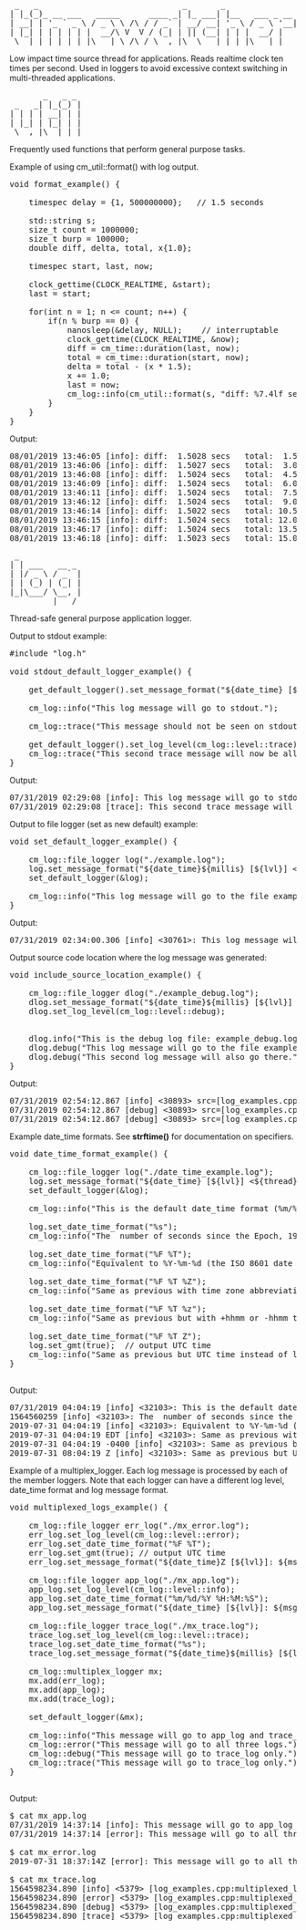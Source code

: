 
<pre>
 _   _                              _       _
| |_(_)_ __ ___   _____      ____ _| |_ ___| |__   ___ _ __
| __| | '_ ` _ \ / _ \ \ /\ / / _` | __/ __| '_ \ / _ \ '__|
| |_| | | | | | |  __/\ V  V / (_| | || (__| | | |  __/ |
 \__|_|_| |_| |_|\___| \_/\_/ \__,_|\__\___|_| |_|\___|_|
</pre>

Low impact time source thread for applications. Reads realtime clock ten times per second. Used in loggers to avoid excessive context switching in multi-threaded applications.


<pre>
       _   _ _
 _   _| |_(_) |
| | | | __| | |
| |_| | |_| | |
 \__,_|\__|_|_|
</pre>

Frequently used functions that perform general purpose tasks.

Example of using cm_util::format() with log output.
<pre>
void format_example() {

    timespec delay = {1, 500000000};   // 1.5 seconds

    std::string s;
    size_t count = 1000000;
    size_t burp = 100000;
    double diff, delta, total, x{1.0};

    timespec start, last, now;

    clock_gettime(CLOCK_REALTIME, &start);
    last = start;

    for(int n = 1; n <= count; n++) {
        if(n % burp == 0) {
            nanosleep(&delay, NULL);    // interruptable
            clock_gettime(CLOCK_REALTIME, &now);
            diff = cm_time::duration(last, now);
            total = cm_time::duration(start, now);
            delta = total - (x * 1.5);
            x += 1.0;
            last = now;
            cm_log::info(cm_util::format(s, "diff: %7.4lf secs   total: %7.4lf secs   delta: %7.4lf secs", diff, total, delta));
        }
    }
}
</pre>


Output:
<pre>
08/01/2019 13:46:05 [info]: diff:  1.5028 secs   total:  1.5028 secs   delta:  0.0028 secs
08/01/2019 13:46:06 [info]: diff:  1.5027 secs   total:  3.0055 secs   delta:  0.0055 secs
08/01/2019 13:46:08 [info]: diff:  1.5024 secs   total:  4.5079 secs   delta:  0.0079 secs
08/01/2019 13:46:09 [info]: diff:  1.5024 secs   total:  6.0103 secs   delta:  0.0103 secs
08/01/2019 13:46:11 [info]: diff:  1.5024 secs   total:  7.5127 secs   delta:  0.0127 secs
08/01/2019 13:46:12 [info]: diff:  1.5024 secs   total:  9.0151 secs   delta:  0.0151 secs
08/01/2019 13:46:14 [info]: diff:  1.5022 secs   total: 10.5174 secs   delta:  0.0174 secs
08/01/2019 13:46:15 [info]: diff:  1.5024 secs   total: 12.0198 secs   delta:  0.0198 secs
08/01/2019 13:46:17 [info]: diff:  1.5024 secs   total: 13.5221 secs   delta:  0.0221 secs
08/01/2019 13:46:18 [info]: diff:  1.5023 secs   total: 15.0245 secs   delta:  0.0245 secs
</pre>


<pre>
 _
| | ___   __ _
| |/ _ \ / _` |
| | (_) | (_| |
|_|\___/ \__, |
         |___/
</pre>

Thread-safe general purpose application logger.

Output to stdout example:
<pre>
#include "log.h"

void stdout_default_logger_example() {

    get_default_logger().set_message_format("${date_time} [${lvl}]: ${msg}");

    cm_log::info("This log message will go to stdout.");

    cm_log::trace("This message should not be seen on stdout.");

    get_default_logger().set_log_level(cm_log::level::trace);
    cm_log::trace("This second trace message will now be allowed on stdout.");
}
</pre>
Output:
<pre>
07/31/2019 02:29:08 [info]: This log message will go to stdout.
07/31/2019 02:29:08 [trace]: This second trace message will now be allowed on stdout.
</pre>

Output to file logger (set as new default) example:
<pre>
void set_default_logger_example() {

    cm_log::file_logger log("./example.log");
    log.set_message_format("${date_time}${millis} [${lvl}] <${thread}>: ${msg}");
    set_default_logger(&log);

    cm_log::info("This log message will go to the file example.log.");
}
</pre>

Output:
<pre>
07/31/2019 02:34:00.306 [info] <30761>: This log message will go to the file example.log.
</pre>

Output source code location where the log message was generated:
<pre>
void include_source_location_example() {

    cm_log::file_logger dlog("./example_debug.log");
    dlog.set_message_format("${date_time}${millis} [${lvl}] <${thread}> src=[${file}:${func}:${line}]: ${msg}");
    dlog.set_log_level(cm_log::level::debug);


    dlog.info("This is the debug log file: example_debug.log.");
    dlog.debug("This log message will go to the file example_debug.log.");
    dlog.debug("This second log message will also go there.");
}
</pre>

Output:
<pre>
07/31/2019 02:54:12.867 [info] <30893> src=[log_examples.cpp:include_source_location_example:37]: This is the debug log file: example_debug.log.
07/31/2019 02:54:12.867 [debug] <30893> src=[log_examples.cpp:include_source_location_example:38]: This log message will go to the file example_debug.log.
07/31/2019 02:54:12.867 [debug] <30893> src=[log_examples.cpp:include_source_location_example:39]: This second log message will also go there.
</pre>

Example date_time formats. See <strong>strftime()</strong> for documentation on specifiers. 
<pre>
void date_time_format_example() {

    cm_log::file_logger log("./date_time_example.log");
    log.set_message_format("${date_time} [${lvl}] <${thread}>: ${msg}");
    set_default_logger(&log);

    cm_log::info("This is the default date_time format (%m/%d/%Y %H:%M:%S).");

    log.set_date_time_format("%s");
    cm_log::info("The  number of seconds since the Epoch, 1970-01-01 00:00:00 +0000 (UTC).");

    log.set_date_time_format("%F %T");
    cm_log::info("Equivalent to %Y-%m-%d (the ISO 8601 date format) and %H:%M:%S (24-hour time).");

    log.set_date_time_format("%F %T %Z");
    cm_log::info("Same as previous with time zone abbreviation.");

    log.set_date_time_format("%F %T %z");
    cm_log::info("Same as previous but with +hhmm or -hhmm time zone offset.");

    log.set_date_time_format("%F %T Z");
    log.set_gmt(true);  // output UTC time
    cm_log::info("Same as previous but UTC time instead of local time.");
}

</pre>

Output:
<pre>
07/31/2019 04:04:19 [info] <32103>: This is the default date_time format (%m/%d/%Y %H:%M:%S).
1564560259 [info] <32103>: The  number of seconds since the Epoch, 1970-01-01 00:00:00 +0000 (UTC).
2019-07-31 04:04:19 [info] <32103>: Equivalent to %Y-%m-%d (the ISO 8601 date format) and %H:%M:%S (24-hour time).
2019-07-31 04:04:19 EDT [info] <32103>: Same as previous with time zone abbreviation.
2019-07-31 04:04:19 -0400 [info] <32103>: Same as previous but with +hhmm or -hhmm time zone offset.
2019-07-31 08:04:19 Z [info] <32103>: Same as previous but UTC time instead of local time.
</pre>


Example of a multiplex_logger. Each log message is processed by each
of the member loggers. Note that each logger can have a different log level,
date_time format and log message format.

<pre>
void multiplexed_logs_example() {

    cm_log::file_logger err_log("./mx_error.log");
    err_log.set_log_level(cm_log::level::error);
    err_log.set_date_time_format("%F %T");
    err_log.set_gmt(true); // output UTC time
    err_log.set_message_format("${date_time}Z [${lvl}]: ${msg}");

    cm_log::file_logger app_log("./mx_app.log");
    app_log.set_log_level(cm_log::level::info);
    app_log.set_date_time_format("%m/%d/%Y %H:%M:%S");
    app_log.set_message_format("${date_time} [${lvl}]: ${msg}");

    cm_log::file_logger trace_log("./mx_trace.log");
    trace_log.set_log_level(cm_log::level::trace);
    trace_log.set_date_time_format("%s");
    trace_log.set_message_format("${date_time}${millis} [${lvl}] <${thread}> [${file}:${func}:${line}]: ${msg}");

    cm_log::multiplex_logger mx;
    mx.add(err_log);
    mx.add(app_log);
    mx.add(trace_log);

    set_default_logger(&mx);

    cm_log::info("This message will go to app_log and trace_log.");
    cm_log::error("This message will go to all three logs.");
    cm_log::debug("This message will go to trace_log only.");
    cm_log::trace("This message will go to trace_log only.");
}

</pre>

Output:
<pre>
$ cat mx_app.log
07/31/2019 14:37:14 [info]: This message will go to app_log and trace_log.
07/31/2019 14:37:14 [error]: This message will go to all three logs.

$ cat mx_error.log
2019-07-31 18:37:14Z [error]: This message will go to all three logs.

$ cat mx_trace.log
1564598234.890 [info] <5379> [log_examples.cpp:multiplexed_logs_example:121]: This message will go to app_log and trace_log.
1564598234.890 [error] <5379> [log_examples.cpp:multiplexed_logs_example:122]: This message will go to all three logs.
1564598234.890 [debug] <5379> [log_examples.cpp:multiplexed_logs_example:123]: This message will go to trace_log only.
1564598234.890 [trace] <5379> [log_examples.cpp:multiplexed_logs_example:124]: This message will go to trace_log only.
</pre>

